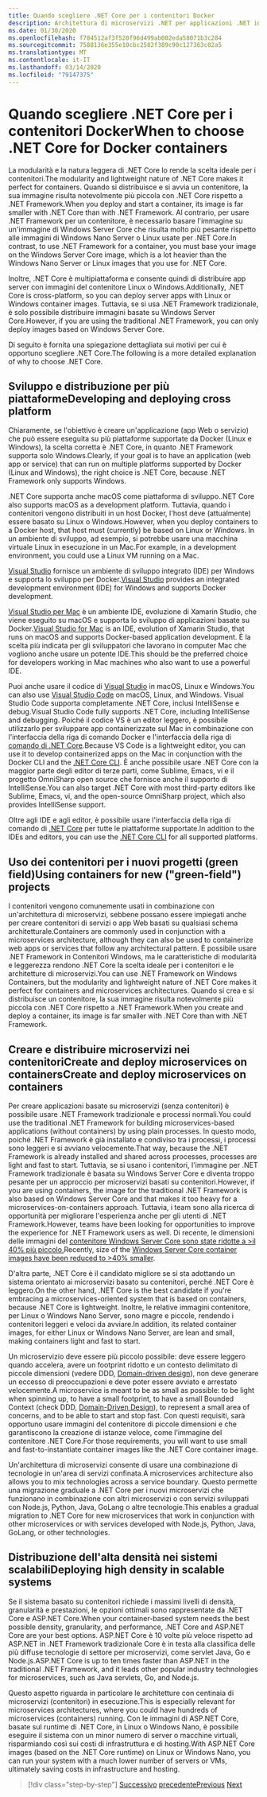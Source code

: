 ```yaml
---
title: Quando scegliere .NET Core per i contenitori Docker
description: Architettura di microservizi .NET per applicazioni .NET in contenitori | Quando scegliere .NET Core per i contenitori Docker
ms.date: 01/30/2020
ms.openlocfilehash: f784512af3f520f96d499ab002eda58071b3c284
ms.sourcegitcommit: 7588136e355e10cbc2582f389c90c127363c02a5
ms.translationtype: MT
ms.contentlocale: it-IT
ms.lasthandoff: 03/14/2020
ms.locfileid: "79147375"
---
```

# <a name="when-to-choose-net-core-for-docker-containers"></a><span data-ttu-id="1c77a-103">Quando scegliere .NET Core per i contenitori Docker</span><span class="sxs-lookup"><span data-stu-id="1c77a-103">When to choose .NET Core for Docker containers</span></span>

<span data-ttu-id="1c77a-104">La modularità e la natura leggera di .NET Core lo rende la scelta ideale per i contenitori.</span><span class="sxs-lookup"><span data-stu-id="1c77a-104">The modularity and lightweight nature of .NET Core makes it perfect for containers.</span></span> <span data-ttu-id="1c77a-105">Quando si distribuisce e si avvia un contenitore, la sua immagine risulta notevolmente più piccola con .NET Core rispetto a .NET Framework.</span><span class="sxs-lookup"><span data-stu-id="1c77a-105">When you deploy and start a container, its image is far smaller with .NET Core than with .NET Framework.</span></span> <span data-ttu-id="1c77a-106">Al contrario, per usare .NET Framework per un contenitore, è necessario basare l'immagine su un'immagine di Windows Server Core che risulta molto più pesante rispetto alle immagini di Windows Nano Server o Linux usate per .NET Core.</span><span class="sxs-lookup"><span data-stu-id="1c77a-106">In contrast, to use .NET Framework for a container, you must base your image on the Windows Server Core image, which is a lot heavier than the Windows Nano Server or Linux images that you use for .NET Core.</span></span>

<span data-ttu-id="1c77a-107">Inoltre, .NET Core è multipiattaforma e consente quindi di distribuire app server con immagini del contenitore Linux o Windows.</span><span class="sxs-lookup"><span data-stu-id="1c77a-107">Additionally, .NET Core is cross-platform, so you can deploy server apps with Linux or Windows container images.</span></span> <span data-ttu-id="1c77a-108">Tuttavia, se si usa .NET Framework tradizionale, è solo possibile distribuire immagini basate su Windows Server Core.</span><span class="sxs-lookup"><span data-stu-id="1c77a-108">However, if you are using the traditional .NET Framework, you can only deploy images based on Windows Server Core.</span></span>

<span data-ttu-id="1c77a-109">Di seguito è fornita una spiegazione dettagliata sui motivi per cui è opportuno scegliere .NET Core.</span><span class="sxs-lookup"><span data-stu-id="1c77a-109">The following is a more detailed explanation of why to choose .NET Core.</span></span>

## <a name="developing-and-deploying-cross-platform"></a><span data-ttu-id="1c77a-110">Sviluppo e distribuzione per più piattaforme</span><span class="sxs-lookup"><span data-stu-id="1c77a-110">Developing and deploying cross platform</span></span>

<span data-ttu-id="1c77a-111">Chiaramente, se l'obiettivo è creare un'applicazione (app Web o servizio) che può essere eseguita su più piattaforme supportate da Docker (Linux e Windows), la scelta corretta è .NET Core, in quanto .NET Framework supporta solo Windows.</span><span class="sxs-lookup"><span data-stu-id="1c77a-111">Clearly, if your goal is to have an application (web app or service) that can run on multiple platforms supported by Docker (Linux and Windows), the right choice is .NET Core, because .NET Framework only supports Windows.</span></span>

<span data-ttu-id="1c77a-112">.NET Core supporta anche macOS come piattaforma di sviluppo.</span><span class="sxs-lookup"><span data-stu-id="1c77a-112">.NET Core also supports macOS as a development platform.</span></span> <span data-ttu-id="1c77a-113">Tuttavia, quando i contenitori vengono distribuiti in un host Docker, l'host deve (attualmente) essere basato su Linux o Windows.</span><span class="sxs-lookup"><span data-stu-id="1c77a-113">However, when you deploy containers to a Docker host, that host must (currently) be based on Linux or Windows.</span></span> <span data-ttu-id="1c77a-114">In un ambiente di sviluppo, ad esempio, si potrebbe usare una macchina virtuale Linux in esecuzione in un Mac.</span><span class="sxs-lookup"><span data-stu-id="1c77a-114">For example, in a development environment, you could use a Linux VM running on a Mac.</span></span>

<span data-ttu-id="1c77a-115">[Visual Studio](https://www.visualstudio.com/vs/) fornisce un ambiente di sviluppo integrato (IDE) per Windows e supporta lo sviluppo per Docker.</span><span class="sxs-lookup"><span data-stu-id="1c77a-115">[Visual Studio](https://www.visualstudio.com/vs/) provides an integrated development environment (IDE) for Windows and supports Docker development.</span></span>

<span data-ttu-id="1c77a-116">[Visual Studio per Mac](https://www.visualstudio.com/vs/visual-studio-mac/) è un ambiente IDE, evoluzione di Xamarin Studio, che viene eseguito su macOS e supporta lo sviluppo di applicazioni basate su Docker.</span><span class="sxs-lookup"><span data-stu-id="1c77a-116">[Visual Studio for Mac](https://www.visualstudio.com/vs/visual-studio-mac/) is an IDE, evolution of Xamarin Studio, that runs on macOS and supports Docker-based application development.</span></span> <span data-ttu-id="1c77a-117">È la scelta più indicata per gli sviluppatori che lavorano in computer Mac che vogliono anche usare un potente IDE.</span><span class="sxs-lookup"><span data-stu-id="1c77a-117">This should be the preferred choice for developers working in Mac machines who also want to use a powerful IDE.</span></span>

<span data-ttu-id="1c77a-118">Puoi anche usare il codice di [Visual Studio](https://code.visualstudio.com/) in macOS, Linux e Windows.</span><span class="sxs-lookup"><span data-stu-id="1c77a-118">You can also use [Visual Studio Code](https://code.visualstudio.com/) on macOS, Linux, and Windows.</span></span> <span data-ttu-id="1c77a-119">Visual Studio Code supporta completamente .NET Core, inclusi IntelliSense e debug.</span><span class="sxs-lookup"><span data-stu-id="1c77a-119">Visual Studio Code fully supports .NET Core, including IntelliSense and debugging.</span></span> <span data-ttu-id="1c77a-120">Poiché il codice VS è un editor leggero, è possibile utilizzarlo per sviluppare app containerizzate sul Mac in combinazione con l'interfaccia della riga di comando Docker e l'interfaccia della riga di [comando di .NET Core](../../../core/tools/index.md).</span><span class="sxs-lookup"><span data-stu-id="1c77a-120">Because VS Code is a lightweight editor, you can use it to develop containerized apps on the Mac in conjunction with the Docker CLI and the [.NET Core CLI](../../../core/tools/index.md).</span></span> <span data-ttu-id="1c77a-121">È anche possibile usare .NET Core con la maggior parte degli editor di terze parti, come Sublime, Emacs, vi e il progetto OmniSharp open source che fornisce anche il supporto di IntelliSense.</span><span class="sxs-lookup"><span data-stu-id="1c77a-121">You can also target .NET Core with most third-party editors like Sublime, Emacs, vi, and the open-source OmniSharp project, which also provides IntelliSense support.</span></span>

<span data-ttu-id="1c77a-122">Oltre agli IDE e agli editor, è possibile usare l'interfaccia della riga di comando di [.NET Core](../../../core/tools/index.md) per tutte le piattaforme supportate.</span><span class="sxs-lookup"><span data-stu-id="1c77a-122">In addition to the IDEs and editors, you can use the [.NET Core CLI](../../../core/tools/index.md) for all supported platforms.</span></span>

## <a name="using-containers-for-new-green-field-projects"></a><span data-ttu-id="1c77a-123">Uso dei contenitori per i nuovi progetti (green field)</span><span class="sxs-lookup"><span data-stu-id="1c77a-123">Using containers for new ("green-field") projects</span></span>

<span data-ttu-id="1c77a-124">I contenitori vengono comunemente usati in combinazione con un'architettura di microservizi, sebbene possano essere impiegati anche per creare contenitori di servizi o app Web basati su qualsiasi schema architetturale.</span><span class="sxs-lookup"><span data-stu-id="1c77a-124">Containers are commonly used in conjunction with a microservices architecture, although they can also be used to containerize web apps or services that follow any architectural pattern.</span></span> <span data-ttu-id="1c77a-125">È possibile usare .NET Framework in Contenitori Windows, ma le caratteristiche di modularità e leggerezza rendono .NET Core la scelta ideale per i contenitori e le architetture di microservizi.</span><span class="sxs-lookup"><span data-stu-id="1c77a-125">You can use .NET Framework on Windows Containers, but the modularity and lightweight nature of .NET Core makes it perfect for containers and microservices architectures.</span></span> <span data-ttu-id="1c77a-126">Quando si crea e si distribuisce un contenitore, la sua immagine risulta notevolmente più piccola con .NET Core rispetto a .NET Framework.</span><span class="sxs-lookup"><span data-stu-id="1c77a-126">When you create and deploy a container, its image is far smaller with .NET Core than with .NET Framework.</span></span>

## <a name="create-and-deploy-microservices-on-containers"></a><span data-ttu-id="1c77a-127">Creare e distribuire microservizi nei contenitoriCreate and deploy microservices on containers</span><span class="sxs-lookup"><span data-stu-id="1c77a-127">Create and deploy microservices on containers</span></span>

<span data-ttu-id="1c77a-128">Per creare applicazioni basate su microservizi (senza contenitori) è possibile usare .NET Framework tradizionale e processi normali.</span><span class="sxs-lookup"><span data-stu-id="1c77a-128">You could use the traditional .NET Framework for building microservices-based applications (without containers) by using plain processes.</span></span> <span data-ttu-id="1c77a-129">In questo modo, poiché .NET Framework è già installato e condiviso tra i processi, i processi sono leggeri e si avviano velocemente.</span><span class="sxs-lookup"><span data-stu-id="1c77a-129">That way, because the .NET Framework is already installed and shared across processes, processes are light and fast to start.</span></span> <span data-ttu-id="1c77a-130">Tuttavia, se si usano i contenitori, l'immagine per .NET Framework tradizionale è basata su Windows Server Core e diventa troppo pesante per un approccio per microservizi basati su contenitori.</span><span class="sxs-lookup"><span data-stu-id="1c77a-130">However, if you are using containers, the image for the traditional .NET Framework is also based on Windows Server Core and that makes it too heavy for a microservices-on-containers approach.</span></span> <span data-ttu-id="1c77a-131">Tuttavia, i team sono alla ricerca di opportunità per migliorare l'esperienza anche per gli utenti di .NET Framework.</span><span class="sxs-lookup"><span data-stu-id="1c77a-131">However, teams have been looking for opportunities to improve the experience for .NET Framework users as well.</span></span> <span data-ttu-id="1c77a-132">Di recente, le dimensioni delle immagini del [contenitore Windows Server Core sono state ridotte a >il 40% più piccolo.](https://devblogs.microsoft.com/dotnet/we-made-windows-server-core-container-images-40-smaller)</span><span class="sxs-lookup"><span data-stu-id="1c77a-132">Recently, size of the [Windows Server Core container images have been reduced to >40% smaller](https://devblogs.microsoft.com/dotnet/we-made-windows-server-core-container-images-40-smaller).</span></span>

<span data-ttu-id="1c77a-133">D'altra parte, .NET Core è il candidato migliore se si sta adottando un sistema orientato ai microservizi basato su contenitori, perché .NET Core è leggero.</span><span class="sxs-lookup"><span data-stu-id="1c77a-133">On the other hand, .NET Core is the best candidate if you're embracing a microservices-oriented system that is based on containers, because .NET Core is lightweight.</span></span> <span data-ttu-id="1c77a-134">Inoltre, le relative immagini contenitore, per Linux o Windows Nano Server, sono magre e piccole, rendendo i contenitori leggeri e veloci da avviare.</span><span class="sxs-lookup"><span data-stu-id="1c77a-134">In addition, its related container images, for either Linux or Windows Nano Server, are lean and small, making containers light and fast to start.</span></span>

<span data-ttu-id="1c77a-135">Un microservizio deve essere più piccolo possibile: deve essere leggero quando accelera, avere un footprint ridotto e un contesto delimitato di piccole dimensioni (vedere DDD, [Domain-driven design](https://en.wikipedia.org/wiki/Domain-driven_design)), non deve generare un eccesso di preoccupazioni e deve poter essere avviato e arrestato velocemente.</span><span class="sxs-lookup"><span data-stu-id="1c77a-135">A microservice is meant to be as small as possible: to be light when spinning up, to have a small footprint, to have a small Bounded Context (check DDD, [Domain-Driven Design](https://en.wikipedia.org/wiki/Domain-driven_design)), to represent a small area of concerns, and to be able to start and stop fast.</span></span> <span data-ttu-id="1c77a-136">Con questi requisiti, sarà opportuno usare immagini del contenitore di piccole dimensioni e che garantiscono la creazione di istanze veloce, come l'immagine del contenitore .NET Core.</span><span class="sxs-lookup"><span data-stu-id="1c77a-136">For those requirements, you will want to use small and fast-to-instantiate container images like the .NET Core container image.</span></span>

<span data-ttu-id="1c77a-137">Un'architettura di microservizi consente di usare una combinazione di tecnologie in un'area di servizi confinata.</span><span class="sxs-lookup"><span data-stu-id="1c77a-137">A microservices architecture also allows you to mix technologies across a service boundary.</span></span> <span data-ttu-id="1c77a-138">Questo permette una migrazione graduale a .NET Core per i nuovi microservizi che funzionano in combinazione con altri microservizi o con servizi sviluppati con Node.js, Python, Java, GoLang o altre tecnologie.</span><span class="sxs-lookup"><span data-stu-id="1c77a-138">This enables a gradual migration to .NET Core for new microservices that work in conjunction with other microservices or with services developed with Node.js, Python, Java, GoLang, or other technologies.</span></span>

## <a name="deploying-high-density-in-scalable-systems"></a><span data-ttu-id="1c77a-139">Distribuzione dell'alta densità nei sistemi scalabili</span><span class="sxs-lookup"><span data-stu-id="1c77a-139">Deploying high density in scalable systems</span></span>

<span data-ttu-id="1c77a-140">Se il sistema basato su contenitori richiede i massimi livelli di densità, granularità e prestazioni, le opzioni ottimali sono rappresentate da .NET Core e ASP.NET Core.</span><span class="sxs-lookup"><span data-stu-id="1c77a-140">When your container-based system needs the best possible density, granularity, and performance, .NET Core and ASP.NET Core are your best options.</span></span> <span data-ttu-id="1c77a-141">ASP.NET Core è 10 volte più veloce rispetto ad ASP.NET in .NET Framework tradizionale Core è in testa alla classifica delle più diffuse tecnologie di settore per microservizi, come servlet Java, Go e Node.js.</span><span class="sxs-lookup"><span data-stu-id="1c77a-141">ASP.NET Core is up to ten times faster than ASP.NET in the traditional .NET Framework, and it leads other popular industry technologies for microservices, such as Java servlets, Go, and Node.js.</span></span>

<span data-ttu-id="1c77a-142">Questo aspetto riguarda in particolare le architetture con centinaia di microservizi (contenitori) in esecuzione.</span><span class="sxs-lookup"><span data-stu-id="1c77a-142">This is especially relevant for microservices architectures, where you could have hundreds of microservices (containers) running.</span></span> <span data-ttu-id="1c77a-143">Con le immagini di ASP.NET Core, basate sul runtime di .NET Core, in Linux o Windows Nano, è possibile eseguire il sistema con un minor numero di server o macchine virtuali, risparmiando così sui costi di infrastruttura e di hosting.</span><span class="sxs-lookup"><span data-stu-id="1c77a-143">With ASP.NET Core images (based on the .NET Core runtime) on Linux or Windows Nano, you can run your system with a much lower number of servers or VMs, ultimately saving costs in infrastructure and hosting.</span></span>

>[!div class="step-by-step"]
><span data-ttu-id="1c77a-144">[Successivo](general-guidance.md)
>[precedente](net-framework-container-scenarios.md)</span><span class="sxs-lookup"><span data-stu-id="1c77a-144">[Previous](general-guidance.md)
[Next](net-framework-container-scenarios.md)</span></span>

